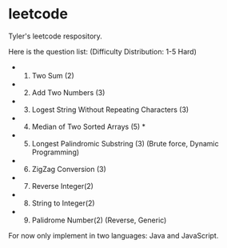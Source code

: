 # leetcode

Tyler's leetcode respository.


Here is the question list:
(Difficulty Distribution: 1-5 Hard)
* 1. Two Sum (2)
* 2. Add Two Numbers (3)
* 3. Logest String Without Repeating Characters (3)
* 4. Median of Two Sorted Arrays (5) *
* 5. Longest Palindromic Substring (3) (Brute force, Dynamic Programming) 
* 6. ZigZag Conversion (3) 
* 7. Reverse Integer(2) 
* 8. String to Integer(2) 
* 9. Palidrome Number(2) (Reverse, Generic)




For now only implement in two languages: Java and JavaScript.



